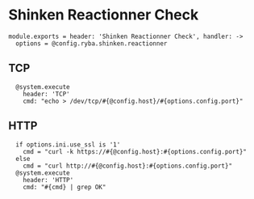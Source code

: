 
# Shinken Reactionner Check

    module.exports = header: 'Shinken Reactionner Check', handler: ->
      options = @config.ryba.shinken.reactionner

## TCP

      @system.execute
        header: 'TCP'
        cmd: "echo > /dev/tcp/#{@config.host}/#{options.config.port}"

## HTTP

      if options.ini.use_ssl is '1'
        cmd = "curl -k https://#{@config.host}:#{options.config.port}"
      else
        cmd = "curl http://#{@config.host}:#{options.config.port}"
      @system.execute
        header: 'HTTP'
        cmd: "#{cmd} | grep OK"
